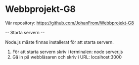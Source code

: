 # Webbprojekt-G8

Vår repository: https://github.com/JohanFrom/Webbprojekt-G8 

-- Starta servern --

Node.js måste finnas installerat för att starta servern.

1. För att starta servern skriv i terminalen: node server.js
2. Gå in på webbläsaren och skriv i URL: localhost:3000